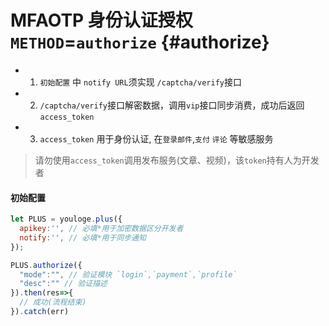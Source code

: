 # MFAOTP 身份认证授权 `METHOD`=`authorize`  {#authorize} 


- 1. `初始配置` 中 `notify URL`须实现 `/captcha/verify`接口
- 2. `/captcha/verify`接口解密数据，调用`vip`接口同步消费，成功后返回 `access_token`
- 3. `access_token` 用于身份认证, 在`登录邮件`,`支付` `评论` 等敏感服务

> 请勿使用`access_token`调用发布服务(文章、视频)，该`token`持有人为开发者

#### 初始配置
```js
let PLUS = youloge.plus({
  apikey:'', // 必填*用于加密数据区分开发者
  notify:'', // 必填*用于同步通知
});
```

``` js
PLUS.authorize({
  "mode":"", // 验证模块 `login`,`payment`,`profile`
  "desc":"" // 验证描述
}).then(res=>{ 
  // 成功(流程结束)
}).catch(err)
```

